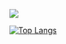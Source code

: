 <img src="https://capsule-render.vercel.app/api?type=waving&&color=0:B5DAF7,100:49A6DE&height=250&section=header&text=Welcome&fontColor=FFFFFF&fontSize=50" />



<!--
[![Typing SVG](https://readme-typing-svg.demolab.com/?lines=Welcome+to+Joy's+GitHub)](https://git.io/typing-svg)


<a href="https://github.com/heyhyejoy" target="_blank"><img src="https://img.shields.io/badge/github-000000?style=for-the-badge&logo-bitdefender&logoColor=FFFFFF"/></a>
-->



[![Top Langs](https://github-readme-stats.vercel.app/api/top-langs/?username=heyhyejoy)](https://github.com/anuraghazra/github-readme-stats)

